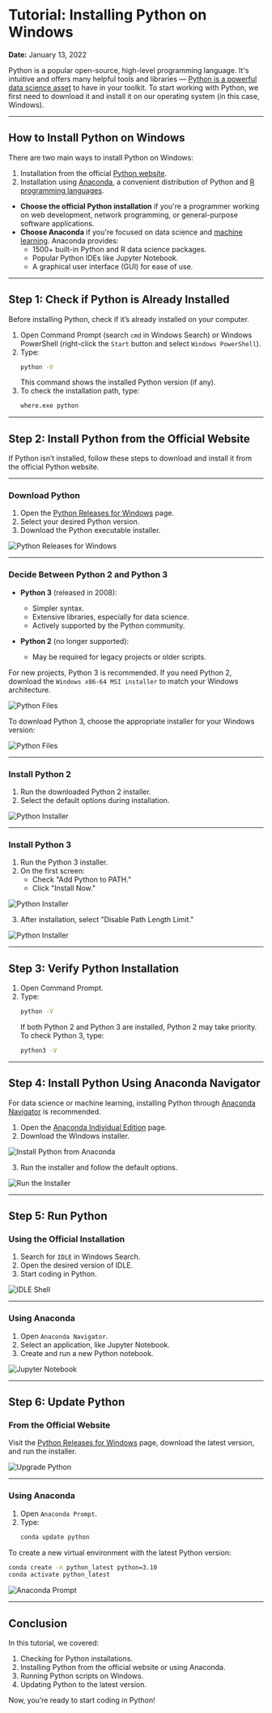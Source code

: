 # Tutorial: Installing Python on Windows

**Date:** January 13, 2022

Python is a popular open-source, high-level programming language. It's intuitive and offers many helpful tools and libraries — [Python is a powerful data science asset](https://www.dataquest.io/python-for-data-science-courses/) to have in your toolkit. To start working with Python, we first need to download it and install it on our operating system (in this case, Windows).

---

## How to Install Python on Windows

There are two main ways to install Python on Windows:  
1. Installation from the official [Python website](https://www.python.org/).  
2. Installation using [Anaconda](https://www.anaconda.com/), a convenient distribution of Python and [R programming languages](https://www.dataquest.io/r-for-data-science-courses/).

- **Choose the official Python installation** if you're a programmer working on web development, network programming, or general-purpose software applications.
- **Choose Anaconda** if you're focused on data science and [machine learning](https://www.dataquest.io/course/machine-learning-fundamentals/). Anaconda provides:
  - 1500+ built-in Python and R data science packages.
  - Popular Python IDEs like Jupyter Notebook.
  - A graphical user interface (GUI) for ease of use.

---

## Step 1: Check if Python is Already Installed

Before installing Python, check if it’s already installed on your computer.

1. Open Command Prompt (search `cmd` in Windows Search) or Windows PowerShell (right-click the `Start` button and select `Windows PowerShell`).
2. Type:
   ```sh
   python -V
   ```
   This command shows the installed Python version (if any).
3. To check the installation path, type:
   ```sh
   where.exe python
   ```

---

## Step 2: Install Python from the Official Website

If Python isn’t installed, follow these steps to download and install it from the official Python website.

---

### **Download Python**

1. Open the [Python Releases for Windows](https://www.python.org/downloads/windows/) page.
2. Select your desired Python version.
3. Download the Python executable installer.

![Python Releases for Windows](https://www.dataquest.io/wp-content/uploads/2022/01/python-releases-for-windows.webp)

---

### **Decide Between Python 2 and Python 3**

- **Python 3** (released in 2008):
  - Simpler syntax.
  - Extensive libraries, especially for data science.
  - Actively supported by the Python community.

- **Python 2** (no longer supported):
  - May be required for legacy projects or older scripts.

For new projects, Python 3 is recommended. If you need Python 2, download the `Windows x86-64 MSI installer` to match your Windows architecture.

![Python Files](https://www.dataquest.io/wp-content/uploads/2022/01/python-files-img1-1024x343.webp)

To download Python 3, choose the appropriate installer for your Windows version:

![Python Files](https://www.dataquest.io/wp-content/uploads/2022/01/python-files-img2-1024x340.webp)

---

### **Install Python 2**

1. Run the downloaded Python 2 installer.
2. Select the default options during installation.

![Python Installer](https://www.dataquest.io/wp-content/uploads/2022/01/python-installer-img1.webp)

---

### **Install Python 3**

1. Run the Python 3 installer.
2. On the first screen:
   - Check "Add Python to PATH."
   - Click "Install Now."

![Python Installer](https://www.dataquest.io/wp-content/uploads/2022/01/python-installer-img4.webp)

3. After installation, select "Disable Path Length Limit."

![Python Installer](https://www.dataquest.io/wp-content/uploads/2022/01/python-installer-img5.webp)

---

## Step 3: Verify Python Installation

1. Open Command Prompt.
2. Type:
   ```sh
   python -V
   ```
   If both Python 2 and Python 3 are installed, Python 2 may take priority. To check Python 3, type:
   ```sh
   python3 -V
   ```

---

## Step 4: Install Python Using Anaconda Navigator

For data science or machine learning, installing Python through [Anaconda Navigator](https://www.anaconda.com/) is recommended.

1. Open the [Anaconda Individual Edition](https://www.anaconda.com/) page.
2. Download the Windows installer.

![Install Python from Anaconda](https://www.dataquest.io/wp-content/uploads/2022/01/install-python-from-anaconda-1024x608.webp)

3. Run the installer and follow the default options.

![Run the Installer](https://www.dataquest.io/wp-content/uploads/2022/01/anaconda-run-the-installer.webp)

---

## Step 5: Run Python

### **Using the Official Installation**

1. Search for `IDLE` in Windows Search.
2. Open the desired version of IDLE.
3. Start coding in Python.

![IDLE Shell](https://www.dataquest.io/wp-content/uploads/2022/01/idle-shell-1-1024x203.png)

---

### **Using Anaconda**

1. Open `Anaconda Navigator`.
2. Select an application, like Jupyter Notebook.
3. Create and run a new Python notebook.

![Jupyter Notebook](https://www.dataquest.io/wp-content/uploads/2022/01/anaconda-navigator-jupyter-notebook-1024x545.png)

---

## Step 6: Update Python

### **From the Official Website**

Visit the [Python Releases for Windows](https://www.python.org/downloads/windows/) page, download the latest version, and run the installer.

![Upgrade Python](https://www.dataquest.io/wp-content/uploads/2022/01/upgrade-python1.png)

---

### **Using Anaconda**

1. Open `Anaconda Prompt`.
2. Type:
   ```sh
   conda update python
   ```

To create a new virtual environment with the latest Python version:
```sh
conda create -n python_latest python=3.10
conda activate python_latest
```

![Anaconda Prompt](https://www.dataquest.io/wp-content/uploads/2022/01/anaconda-prompt3.png)

---

## Conclusion

In this tutorial, we covered:

1. Checking for Python installations.
2. Installing Python from the official website or using Anaconda.
3. Running Python scripts on Windows.
4. Updating Python to the latest version.

Now, you’re ready to start coding in Python!
